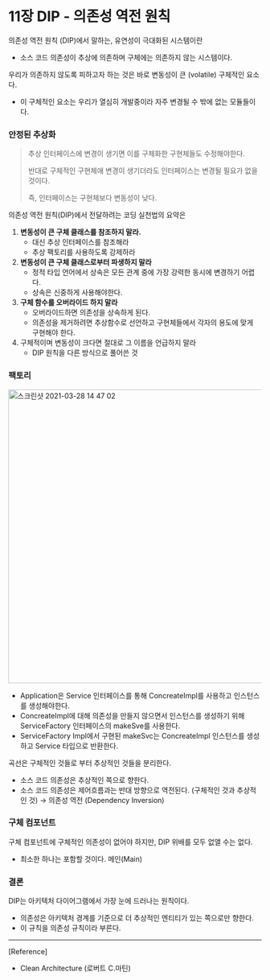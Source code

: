 # 11장 DIP - 의존성 역전 원칙



의존성 역전 원칙 (DIP)에서 말하는, 유연성이 극대화된 시스템이란

- 소스 코드 의존성이 추상에 의존하며 구체에는 의존하지 않는 시스템이다.



우리가 의존하지 않도록 피하고자 하는 것은 바로 변동성이 큰 (volatile) 구체적인 요소다.

- 이 구체적인 요소는 우리가 열심히 개발중이라 자주 변경될 수 밖에 없는 모듈들이다.



### 안정된 추상화

> 추상 인터페이스에 변경이 생기면 이를 구체화한 구현체들도 수정해야한다.
>
> 반대로 구체적인 구현체애 변경이 생기더라도 인터페이스는 변경될 필요가 없을것이다.
>
> 즉, 인터페이스는 구현체보다 변동성이 낮다.

의존성 역전 원칙(DIP)에서 전달하려는 코딩 실천법의 요약은

1. **변동성이 큰 구체 클래스를 참조하지 말라.**
   -  대신 추상 인터페이스를 참조해라
   - 추상 팩토리를 사용하도록 강제하라
2. **변동성이 큰 구체 클래스로부터 파생하지 말라**
   - 정적 타입 언어에서 상속은 모든 관계 중에 가장 강력한 동시에 변경하기 어렵다.
   - 상속은 신중하게 사용해야한다.
3. **구체 함수를 오버라이드 하지 말라**
   - 오버라이드하면 의존성을 상속하게 된다.
   - 의존성을 제거하려면 추상함수로 선언하고 구현체들에서 각자의 용도에 맞게 구현해야 한다.
4. 구체적이며 변동성이 크다면 절대로 그 이름을 언급하지 말라
   - DIP 원칙을 다른 방식으로 풀어쓴 것



### 팩토리

<img width="584" alt="스크린샷 2021-03-28 14 47 02" src="https://user-images.githubusercontent.com/21329617/112743692-7729d100-8fd4-11eb-8700-359091ab9ec6.png">

- Application은 Service 인터페이스를 통해 ConcreateImpl를 사용하고 인스턴스를 생성해야한다.
- ConcreateImpl에 대해 의존성을 만들지 않으면서 인스턴스를 생성하기 위해 ServiceFactory 인터페이스의 makeSve를 사용한다.
- ServiceFactory Impl에서 구현된 makeSvc는 ConcreateImpl 인스턴스를 생성하고 Service 타입으로 반환한다.



곡선은 구체적인 것들로 부터 추상적인 것들을 분리한다.

- 소스 코드 의존성은 추상적인 쪽으로 향한다.
- 소스 코드 의존성은 제어흐름과는 반대 방향으로 역전된다. (구체적인 것과 추상적인 것)
  → 의존성 역전 (Dependency Inversion)



### 구체 컴포넌트

구체 컴포넌트에 구체적인 의존성이 없어야 하지만, DIP 위배를 모두 없앨 수는 없다.

- 최소한 하나는 포함할 것이다. 메인(Main)



### 결론

 DIP는 아키텍처 다이어그램에서 가장 눈에 드러나는 원칙이다.

- 의존성은 아키텍처 경계를 기준으로 더 추상적인 엔티티가 있는 쪽으로만 향한다.
- 이 규칙을 의존성 규칙이라 부른다.



---

[Reference]

- Clean Architecture (로버트 C.마틴)